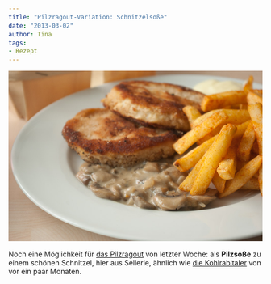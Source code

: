 ```yaml
---
title: "Pilzragout-Variation: Schnitzelsoße"
date: "2013-03-02" 
author: Tina
tags:
- Rezept
---
```


[![Pilzsoße zum Schnitzel, Pommes](images/pilzsoc39fe_schnitzel.jpg)](http://apfeleimer.wordpress.com/2013/03/02/pilzragout-variation-schnitzelsose/pilzsose_schnitzel/)

Noch eine Möglichkeit für [das Pilzragout](http://apfeleimer.wordpress.com/2013/02/17/pilzragout/ "Pilzragout") von letzter Woche: als **Pilzsoße** zu einem schönen Schnitzel, hier aus Sellerie, ähnlich wie [die Kohlrabitaler](http://apfeleimer.wordpress.com/2012/07/22/kohlrabitaler-mit-sesampanade-kartoffelbrei-und-joghurtdipp/ "Kohlrabitaler mit Sesampanade, Kartoffelbrei und Joghurtdipp") von vor ein paar Monaten.
